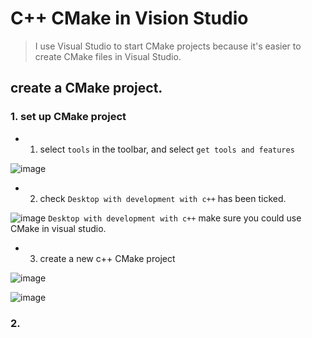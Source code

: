 # C++ CMake in Vision Studio
> I use Visual Studio to start CMake projects because it's easier to create CMake files in Visual Studio.

## create a CMake project.

### 1. set up CMake project
* 1. select `tools` in the toolbar, and select `get tools and features`
 
![image](https://github.com/ChengHsunTai/ROS2/assets/137912642/edd5fbbb-1c85-4e52-9066-0753200aa755)

* 2. check `Desktop with development with c++` has been ticked.

![image](https://github.com/ChengHsunTai/ROS2/assets/137912642/bbe37dba-459f-4578-a6b5-9bdb2ca123e2)
`Desktop with development with c++` make sure you could use CMake in visual studio.

* 3. create a new c++ CMake project 

![image](https://github.com/ChengHsunTai/ROS2/assets/137912642/ae28912c-4de3-4d76-b69a-cebcca660e68)

![image](https://github.com/ChengHsunTai/ROS2/assets/137912642/398a7187-517d-4532-b758-e057710a4ca0)

### 2. 
